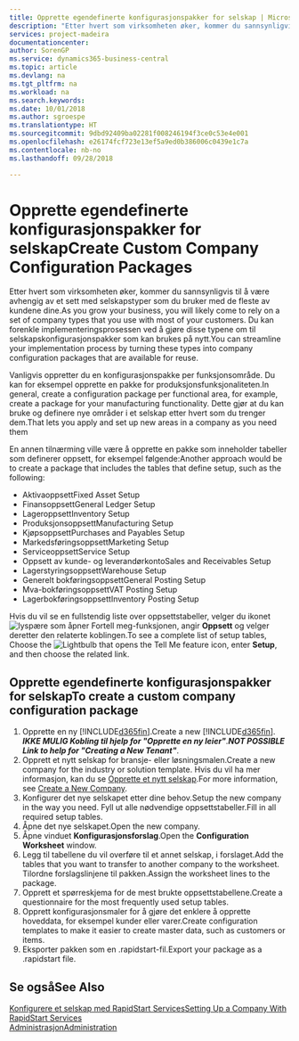 ```yaml
---
title: Opprette egendefinerte konfigurasjonspakker for selskap | Microsoft-dokumentasjon
description: "Etter hvert som virksomheten øker, kommer du sannsynligvis til å være avhengig av et sett med selskapstyper som du bruker med de fleste av kundene dine. Du kan forenkle implementeringsprosessen ved å gjøre disse typene om til selskapskonfigurasjonspakker som kan brukes på nytt."
services: project-madeira
documentationcenter: 
author: SorenGP
ms.service: dynamics365-business-central
ms.topic: article
ms.devlang: na
ms.tgt_pltfrm: na
ms.workload: na
ms.search.keywords: 
ms.date: 10/01/2018
ms.author: sgroespe
ms.translationtype: HT
ms.sourcegitcommit: 9dbd92409ba02281f008246194f3ce0c53e4e001
ms.openlocfilehash: e26174fcf723e13ef5a9ed0b386006c0439e1c7a
ms.contentlocale: nb-no
ms.lasthandoff: 09/28/2018

---
```

# <a name="create-custom-company-configuration-packages"></a><span data-ttu-id="cc7ba-104">Opprette egendefinerte konfigurasjonspakker for selskap</span><span class="sxs-lookup"><span data-stu-id="cc7ba-104">Create Custom Company Configuration Packages</span></span>
<span data-ttu-id="cc7ba-105">Etter hvert som virksomheten øker, kommer du sannsynligvis til å være avhengig av et sett med selskapstyper som du bruker med de fleste av kundene dine.</span><span class="sxs-lookup"><span data-stu-id="cc7ba-105">As you grow your business, you will likely come to rely on a set of company types that you use with most of your customers.</span></span> <span data-ttu-id="cc7ba-106">Du kan forenkle implementeringsprosessen ved å gjøre disse typene om til selskapskonfigurasjonspakker som kan brukes på nytt.</span><span class="sxs-lookup"><span data-stu-id="cc7ba-106">You can streamline your implementation process by turning these types into company configuration packages that are available for reuse.</span></span>  

<span data-ttu-id="cc7ba-107">Vanligvis oppretter du en konfigurasjonspakke per funksjonsområde. Du kan for eksempel opprette en pakke for produksjonsfunksjonaliteten.</span><span class="sxs-lookup"><span data-stu-id="cc7ba-107">In general, create a configuration package per functional area, for example, create a package for your manufacturing functionality.</span></span> <span data-ttu-id="cc7ba-108">Dette gjør at du kan bruke og definere nye områder i et selskap etter hvert som du trenger dem.</span><span class="sxs-lookup"><span data-stu-id="cc7ba-108">That lets you apply and set up new areas in a company as you need them</span></span>  

<span data-ttu-id="cc7ba-109">En annen tilnærming ville være å opprette en pakke som inneholder tabeller som definerer oppsett, for eksempel følgende:</span><span class="sxs-lookup"><span data-stu-id="cc7ba-109">Another approach would be to create a package that includes the tables that define setup, such as the following:</span></span>  

-   <span data-ttu-id="cc7ba-110">Aktivaoppsett</span><span class="sxs-lookup"><span data-stu-id="cc7ba-110">Fixed Asset Setup</span></span>  
-   <span data-ttu-id="cc7ba-111">Finansoppsett</span><span class="sxs-lookup"><span data-stu-id="cc7ba-111">General Ledger Setup</span></span>  
-   <span data-ttu-id="cc7ba-112">Lageroppsett</span><span class="sxs-lookup"><span data-stu-id="cc7ba-112">Inventory Setup</span></span>  
-   <span data-ttu-id="cc7ba-113">Produksjonsoppsett</span><span class="sxs-lookup"><span data-stu-id="cc7ba-113">Manufacturing Setup</span></span>  
-   <span data-ttu-id="cc7ba-114">Kjøpsoppsett</span><span class="sxs-lookup"><span data-stu-id="cc7ba-114">Purchases and Payables Setup</span></span>  
-   <span data-ttu-id="cc7ba-115">Markedsføringsoppsett</span><span class="sxs-lookup"><span data-stu-id="cc7ba-115">Marketing Setup</span></span>  
-   <span data-ttu-id="cc7ba-116">Serviceoppsett</span><span class="sxs-lookup"><span data-stu-id="cc7ba-116">Service Setup</span></span>  
-   <span data-ttu-id="cc7ba-117">Oppsett av kunde- og leverandørkonto</span><span class="sxs-lookup"><span data-stu-id="cc7ba-117">Sales and Receivables Setup</span></span>  
-   <span data-ttu-id="cc7ba-118">Lagerstyringsoppsett</span><span class="sxs-lookup"><span data-stu-id="cc7ba-118">Warehouse Setup</span></span>  
-   <span data-ttu-id="cc7ba-119">Generelt bokføringsoppsett</span><span class="sxs-lookup"><span data-stu-id="cc7ba-119">General Posting Setup</span></span>  
-   <span data-ttu-id="cc7ba-120">Mva-bokføringsoppsett</span><span class="sxs-lookup"><span data-stu-id="cc7ba-120">VAT Posting Setup</span></span>  
-   <span data-ttu-id="cc7ba-121">Lagerbokføringsoppsett</span><span class="sxs-lookup"><span data-stu-id="cc7ba-121">Inventory Posting Setup</span></span>  

<span data-ttu-id="cc7ba-122">Hvis du vil se en fullstendig liste over oppsettstabeller, velger du ikonet ![lyspære som åpner Fortell meg-funksjonen](media/ui-search/search_small.png "Fortell hva du vil gjøre"), angir **Oppsett** og velger deretter den relaterte koblingen.</span><span class="sxs-lookup"><span data-stu-id="cc7ba-122">To see a complete list of setup tables, Choose the ![Lightbulb that opens the Tell Me feature](media/ui-search/search_small.png "Tell me what you want to do") icon, enter **Setup**, and then choose the related link.</span></span>  

## <a name="to-create-a-custom-company-configuration-package"></a><span data-ttu-id="cc7ba-123">Opprette egendefinerte konfigurasjonspakker for selskap</span><span class="sxs-lookup"><span data-stu-id="cc7ba-123">To create a custom company configuration package</span></span>  
1.  <span data-ttu-id="cc7ba-124">Opprette en ny [!INCLUDE[d365fin](includes/d365fin_md.md)].</span><span class="sxs-lookup"><span data-stu-id="cc7ba-124">Create a new [!INCLUDE[d365fin](includes/d365fin_md.md)].</span></span> <span data-ttu-id="cc7ba-125">***IKKE MULIG Kobling til hjelp for "Opprette en ny leier"***.</span><span class="sxs-lookup"><span data-stu-id="cc7ba-125">***NOT POSSIBLE Link to help for "Creating a New Tenant"***.</span></span>   
2.  <span data-ttu-id="cc7ba-126">Opprett et nytt selskap for bransje- eller løsningsmalen.</span><span class="sxs-lookup"><span data-stu-id="cc7ba-126">Create a new company for the industry or solution template.</span></span> <span data-ttu-id="cc7ba-127">Hvis du vil ha mer informasjon, kan du se [Opprette et nytt selskap](admin-how-to-create-a-new-company.md).</span><span class="sxs-lookup"><span data-stu-id="cc7ba-127">For more information, see [Create a New Company](admin-how-to-create-a-new-company.md).</span></span>  
3.  <span data-ttu-id="cc7ba-128">Konfigurer det nye selskapet etter dine behov.</span><span class="sxs-lookup"><span data-stu-id="cc7ba-128">Setup the new company in the way you need.</span></span> <span data-ttu-id="cc7ba-129">Fyll ut alle nødvendige oppsettstabeller.</span><span class="sxs-lookup"><span data-stu-id="cc7ba-129">Fill in all required setup tables.</span></span>  
4.  <span data-ttu-id="cc7ba-130">Åpne det nye selskapet.</span><span class="sxs-lookup"><span data-stu-id="cc7ba-130">Open the new company.</span></span>
5. <span data-ttu-id="cc7ba-131">Åpne vinduet **Konfigurasjonsforslag**.</span><span class="sxs-lookup"><span data-stu-id="cc7ba-131">Open the **Configuration Worksheet** window.</span></span>  
6.  <span data-ttu-id="cc7ba-132">Legg til tabellene du vil overføre til et annet selskap, i forslaget.</span><span class="sxs-lookup"><span data-stu-id="cc7ba-132">Add the tables that you want to transfer to another company to the worksheet.</span></span> <span data-ttu-id="cc7ba-133">Tilordne forslagslinjene til pakken.</span><span class="sxs-lookup"><span data-stu-id="cc7ba-133">Assign the worksheet lines to the package.</span></span>  
7.  <span data-ttu-id="cc7ba-134">Opprett et spørreskjema for de mest brukte oppsettstabellene.</span><span class="sxs-lookup"><span data-stu-id="cc7ba-134">Create a questionnaire for the most frequently used setup tables.</span></span>  
8.  <span data-ttu-id="cc7ba-135">Opprett konfigurasjonsmaler for å gjøre det enklere å opprette hoveddata, for eksempel kunder eller varer.</span><span class="sxs-lookup"><span data-stu-id="cc7ba-135">Create configuration templates to make it easier to create master data, such as customers or items.</span></span>  
9.  <span data-ttu-id="cc7ba-136">Eksporter pakken som en .rapidstart-fil.</span><span class="sxs-lookup"><span data-stu-id="cc7ba-136">Export your package as a .rapidstart file.</span></span>  

## <a name="see-also"></a><span data-ttu-id="cc7ba-137">Se også</span><span class="sxs-lookup"><span data-stu-id="cc7ba-137">See Also</span></span>  
[<span data-ttu-id="cc7ba-138">Konfigurere et selskap med RapidStart Services</span><span class="sxs-lookup"><span data-stu-id="cc7ba-138">Setting Up a Company With RapidStart Services</span></span>](admin-set-up-a-company-with-rapidstart.md)  
[<span data-ttu-id="cc7ba-139">Administrasjon</span><span class="sxs-lookup"><span data-stu-id="cc7ba-139">Administration</span></span>](admin-setup-and-administration.md)

